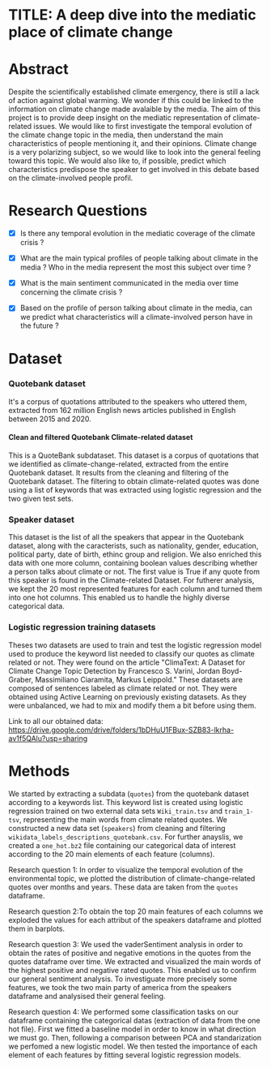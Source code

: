 # TITLE: A deep dive into the mediatic place of climate change

# Abstract 

Despite the scientifically established climate emergency, there is still a lack of action against global warming. We wonder if this could be linked to the information on climate change made avalaible by the media. The aim of this project is to provide deep insight on the mediatic representation of climate-related issues. We would like to first investigate the temporal evolution of the climate change topic in the media, then understand the main characteristics of people mentioning it, and their opinions. Climate change is a very polarizing subject, so we would like to look into the general feeling toward this topic. We would also like to, if possible, predict which characteristics predispose the speaker to get involved in this debate based on the climate-involved people profil.

# Research Questions
 
- [x] Is there any temporal evolution in the mediatic coverage of the climate crisis ? 
 
- [x] What are the main typical profiles of people talking about climate in the media ? Who in the media represent the most this subject over time ?   

- [x] What is the main sentiment communicated in the media over time concerning the climate crisis ? 
 
- [x] Based on the profile of person talking about climate in the media, can we predict what characteristics will a climate-involved person have in the future ?

# Dataset 

### Quotebank dataset 
It's a corpus of quotations attributed to the speakers who uttered them, extracted from 162 million English news articles published in English between 2015 and 2020. 

#### Clean and filtered Quotebank Climate-related dataset
This is a QuoteBank subdataset.
This dataset is a corpus of quotations that we identified as climate-change-related, extracted from the entire Quotebank dataset. It results from the cleaning and filtering of the Quotebank dataset. The filtering to obtain climate-related quotes was done using a list of keywords that was extracted using logistic regression and the two given test sets. 

### Speaker dataset
This dataset is the list of all the speakers that appear in the Quotebank dataset, along with the caracterists, such as nationality, gender, education, political party, date of birth, ethinc group and religion. We also enriched this data with one more column, containing boolean values describing whether a person talks about climate or not. The first value is True if any quote from this speaker is found in the Climate-related Dataset. For futherer analysis, we kept the 20 most represented features for each column and turned them into one hot columns. This enabled us to handle the highly diverse categorical data.

### Logistic regression training datasets
Theses two datasets are used to train and test the logistic regression model used to produce the keyword list needed to classify our quotes as climate related or not. They were found on the article "ClimaText: A Dataset for Climate Change Topic Detection by Francesco S. Varini, Jordan Boyd-Graber, Massimiliano Ciaramita, Markus Leippold." These datasets are composed of sentences labeled as climate related or not. They were obtained using Active Learning on previously existing datasets. As they were unbalanced, we had to mix and modify them a bit before using them. 

Link to all our obtained data: https://drive.google.com/drive/folders/1bDHuU1FBux-SZB83-lkrha-av1f5QAlu?usp=sharing


# Methods

We started by extracting a subdata (`quotes`) from the quotebank dataset according to a keywords list. This keyword list is created using logistic regression trained on two external data sets `Wiki_train.tsv` and `train_1-tsv`, representing the main words from climate related quotes. We constructed a new data set (`speakers`) from cleaning and filtering `wikidata_labels_descriptions_quotebank.csv`. For further anayslis, we created a `one_hot.bz2` file containing our categorical data of interest according to the 20 main elements of each feature (columns). 

Research question 1: In order to visualize the temporal evolution of the environmental topic, we plotted the distribution of climate-change-related quotes over months and years. These data are taken from the `quotes` dataframe. 

Research question 2:To obtain the top 20 main features of each columns we exploded the values for each attribut of the speakers dataframe and plotted them in barplots.

Research question 3: We used the vaderSentiment analysis in order to obtain the rates of positive and negative emotions in the quotes from the quotes dataframe over time. We extracted and visualized the main words of the highest positive and negative rated quotes. This enabled us to confirm our general sentiment analysis. 
To investiguate more precisely some features, we took the two main party of america from the speakers dataframe and analysised their general feeling. 

Research question 4: We performed some classification tasks on our dataframe containing the categorical datas (extraction of data from the one hot file). First we fitted a baseline model in order to know in what direction we must go. Then, following a comparison between PCA and standarization we perfomed a new logistic model. We then tested the importance of each element of each features by fitting several logistic regression models.



